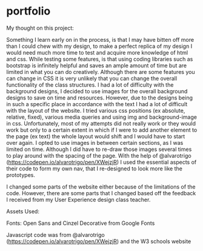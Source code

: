 # portfolio

My thought on this project: 

Something I learn early on in the process, is that I may have bitten off more than I could chew with my design, to make a perfect replica of my design I would need much more time to test and acquire more knowledge of html and css. 
While testing some features, is that using coding libraries such as bootstrap is infinitely helpful and saves an ample amount of time but are limited in what you can do creatively. Although there are some features you can change in CSS it is very unlikely that you can change the overall functionality of the class structures. 
I had a lot of difficulty with the background designs, I decided to use images for the overall background designs to save on time and resources. However, due to the designs being in such a specific place in accordance with the text I had a lot of difficult with the layout of the website. I tried various css positions (ex absolute, relative, fixed), various media queries and using img and background-image in css. Unfortunately, most of my attempts did not really work or they would work but only to a certain extent in which if I were to add another element to the page (ex text) the whole layout would shift and I would have to start over again. 
I opted to use images in between certain sections, as I was limited on time. Although I did have to re-draw those images several times to play around with the spacing of the page. 
With the help of @alvarotrigo (https://codepen.io/alvarotrigo/pen/XWejzjR) I used the essential aspects of their code to form my own nav, that I re-designed to look more like the prototypes. 
                                    
I changed some parts of the website either because of the limitations of the code. However, there are some parts that I changed based off the feedback I received from my User Experience design class teacher. 

Assets Used: 

Fonts: Open Sans and Cinzel Decorative from Google Fonts

Javascript code was from @alvarotrigo (https://codepen.io/alvarotrigo/pen/XWejzjR) and the W3 schools website 
